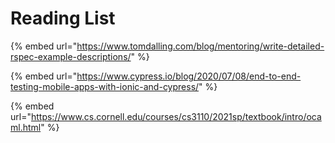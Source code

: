 # Reading List

{% embed url="https://www.tomdalling.com/blog/mentoring/write-detailed-rspec-example-descriptions/" %}



{% embed url="https://www.cypress.io/blog/2020/07/08/end-to-end-testing-mobile-apps-with-ionic-and-cypress/" %}

{% embed url="https://www.cs.cornell.edu/courses/cs3110/2021sp/textbook/intro/ocaml.html" %}



